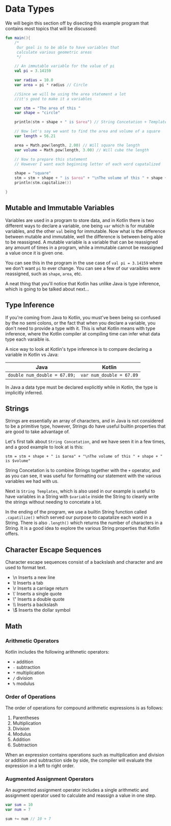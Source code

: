 # Data Types

We will begin this section off by disecting this example program that contains most topics that will be discussed: 
```kotlin
fun main(){
    /*
     Our goal is to be able to have variables that 
     calculate various geometric areas
     */ 

    // An immutable variable for the value of pi
    val pi = 3.14159

    var radius = 10.0
    var area = pi * radius // Circle 

    //Since we will be using the area statement a lot
    //it's good to make it a variables 

    var stm = "The area of this "
    var shape = "circle"

    println(stm + shape + " is $area") // String Concetation + Template 

    // Now let's say we want to find the area and volume of a square 
    var length = 56.21

    area = Math.pow(length, 2.00) // Will square the length
    var volume = Math.pow(length, 3.00) // Will cube the length

    // Now to prepare this statement 
    // However I want each beginning letter of each word capatalized 

    shape = "square"
    stm = stm + shape + " is $area" + "\nThe volume of this " + shape + " is $volume"
    println(stm.capitalize())

}
```
## Mutable and Immutable Variables 
Variables are used in a program to store data, and in Kotlin there is two different ways to declare a variable, 
one being `var` which is for mutable variables, and the other `val` being for immutable. Now what is the difference between 
mutable and immutable, well the difference is between being able to be reassigned. A mutable variable is a variable that can be 
reassigned any amount of times in a program, while a immutable cannot be reassigned a value once it is given one.  

You can see this in the program in the use case of `val pi = 3.14159` where we don't want `pi` to ever change. You 
can see a few of our varaibles were reassigned, such as `shape`, `area`, etc.  

A neat thing that you'll notice that Kotlin has unlike Java is type inference, which is going to be talked about next...

## Type Inference 
If you're coming from Java to Kotlin, you must've been being so confused by the no semi colons, or the fact that when you declare a
variable, you don't need to provide a type with it. This is what Kotlin means with type inference, where the Kotlin compiler at 
compiling time can infer what data type each varaible is.  

A nice way to look at Kotlin's type inference is to compare declaring a variable in Kotlin vs Java: 

| Java     | Kotlin |
| ----------- | ----------- |
| ``` double num_double = 67.89; ```      | ``` var num_double = 67.89 ```      |

In Java a data type must be declared explicitly while in Kotlin, the type is implicitly inferred. 

## Strings 
Strings are essentially an array of characters, and in Java is not considered to be a primitive type, 
however, Strings do have useful builtin properties that are good to take advantage of. 

Let's first talk about `String Concetation`, and we have seen it in a few times, and a good example to look at is this:  
```
stm = stm + shape + " is $area" + "\nThe volume of this " + shape + " is $volume"
```

String Concetation is to combine Strings together with the `+` operator, and as you can see, it was useful for formatting 
our statement with the various variables we had with us. 

Next is `String Templates`, which is also used in our example is useful to have variables in a String with `$variable` inside 
the String to cleanly write the strings without needing to concetate a lot.  

In the ending of the program, we use a builtin String function called `.capatilize()` which served our purpose to capatalize 
each word in a String. There is also `.length()` which returns the number of characters in a String. It is a good idea to explore 
the various String properties that Kotlin offers. 

## Character Escape Sequences
Character escape sequences consist of a backslash and character and are used to format text.

- \n Inserts a new line
- \t Inserts a tab
- \r Inserts a carriage return
- \\' Inserts a single quote
- \\" Inserts a double quote
- \\\\ Inserts a backslash
- \\$ Inserts the dollar symbol

## Math 
### Arithmetic Operators 
Kotlin includes the following arithmetic operators: 
- `+` addition
- `-` subtraction 
- `*` multiplication 
- `/` division 
- `%` modulus 

### Order of Operations 
The order of operations for compound arithmetic expressions is as follows:

1. Parentheses
2. Multiplication
3. Division
4. Modulus
5. Addition
6. Subtraction  

When an expression contains operations such as multiplication and division or addition and 
subtraction side by side, the compiler will evaluate the expression in a left to right order.

### Augmented Assignment Operators
An augmented assignment operator includes a single arithmetic and assignment operator used to calculate and reassign a value in one step.

```kotlin 
var sum = 10
var num = 7

sum += num // 10 + 7

```

